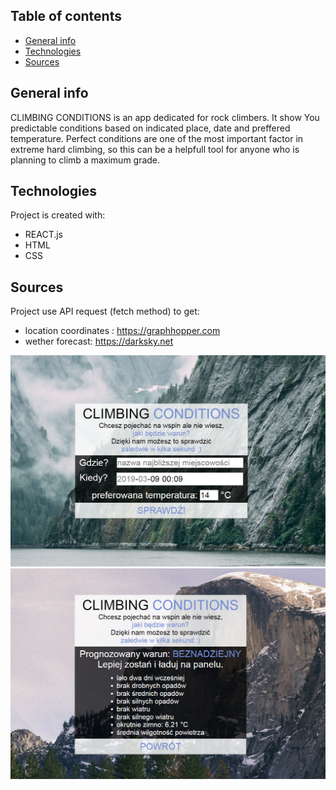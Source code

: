 ## Table of contents
* [General info](#general-info)
* [Technologies](#technologies)
* [Sources](#sources)

## General info
CLIMBING CONDITIONS is an app dedicated for rock climbers.
It show You predictable conditions based on indicated place, date and preffered temperature.
Perfect conditions are one of the most important factor in extreme hard climbing, so this can be a helpfull tool for anyone who is planning to climb a maximum grade.

## Technologies
Project is created with:
* REACT.js
* HTML
* CSS

## Sources
Project use API request (fetch method) to get:
* location coordinates : https://graphhopper.com
* wether forecast: https://darksky.net

<img src="/src/images/sample.png">
<img src="/src/images/sample2.png">
